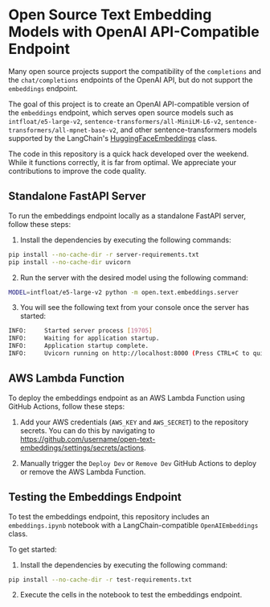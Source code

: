 # Open Source Text Embedding Models with OpenAI API-Compatible Endpoint

Many open source projects support the compatibility of the `completions` and the `chat/completions` endpoints of the OpenAI API, but do not support the `embeddings` endpoint.

The goal of this project is to create an OpenAI API-compatible version of the `embeddings` endpoint, which serves open source models such as `intfloat/e5-large-v2`, `sentence-transformers/all-MiniLM-L6-v2`, `sentence-transformers/all-mpnet-base-v2`, and other sentence-transformers models supported by the LangChain's [HuggingFaceEmbeddings](https://api.python.langchain.com/en/latest/embeddings/langchain.embeddings.huggingface.HuggingFaceEmbeddings.html) class.

The code in this repository is a quick hack developed over the weekend. While it functions correctly, it is far from optimal. We appreciate your contributions to improve the code quality.

## Standalone FastAPI Server

To run the embeddings endpoint locally as a standalone FastAPI server, follow these steps:

1. Install the dependencies by executing the following commands:

```bash
pip install --no-cache-dir -r server-requirements.txt
pip install --no-cache-dir uvicorn
```

2. Run the server with the desired model using the following command:

```bash
MODEL=intfloat/e5-large-v2 python -m open.text.embeddings.server
```

3. You will see the following text from your console once the server has started:

```bash
INFO:     Started server process [19705]
INFO:     Waiting for application startup.
INFO:     Application startup complete.
INFO:     Uvicorn running on http://localhost:8000 (Press CTRL+C to quit)
```

## AWS Lambda Function

To deploy the embeddings endpoint as an AWS Lambda Function using GitHub Actions, follow these steps:

1. Add your AWS credentials (`AWS_KEY` and `AWS_SECRET`) to the repository secrets. You can do this by navigating to https://github.com/username/open-text-embeddings/settings/secrets/actions.

2. Manually trigger the `Deploy Dev` or `Remove Dev` GitHub Actions to deploy or remove the AWS Lambda Function.

## Testing the Embeddings Endpoint

To test the embeddings endpoint, this repository includes an `embeddings.ipynb` notebook with a LangChain-compatible `OpenAIEmbeddings` class.

To get started:

1. Install the dependencies by executing the following command:

```bash
pip install --no-cache-dir -r test-requirements.txt
```

2. Execute the cells in the notebook to test the embeddings endpoint.
